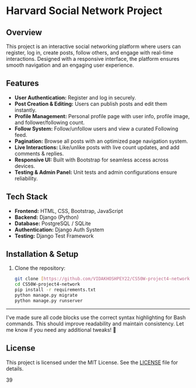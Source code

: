 # Harvard Social Network Project  

## Overview  

This project is an interactive social networking platform where users can register, log in, create posts, follow others, and engage with real-time interactions. Designed with a responsive interface, the platform ensures smooth navigation and an engaging user experience.  

## Features  

- **User Authentication:** Register and log in securely.  
- **Post Creation & Editing:** Users can publish posts and edit them instantly.  
- **Profile Management:** Personal profile page with user info, profile image, and follower/following count.  
- **Follow System:** Follow/unfollow users and view a curated Following feed.  
- **Pagination:** Browse all posts with an optimized page navigation system.  
- **Live Interactions:** Like/unlike posts with live count updates, and add comments & replies.  
- **Responsive UI:** Built with Bootstrap for seamless access across devices.  
- **Testing & Admin Panel:** Unit tests and admin configurations ensure reliability.  

## Tech Stack  

- **Frontend:** HTML, CSS, Bootstrap, JavaScript  
- **Backend:** Django (Python)  
- **Database:** PostgreSQL / SQLite  
- **Authentication:** Django Auth System  
- **Testing:** Django Test Framework  

## Installation & Setup  

1. Clone the repository:  

   ```bash
   git clone [https://github.com/VIDAKHOSHPEY22/CS50W-project4-network.git]
   cd CS50W-project4-network
   pip install -r requirements.txt  
   python manage.py migrate  
   python manage.py runserver 


---



I've made sure all code blocks use the correct syntax highlighting for Bash commands. This should improve readability and maintain consistency. Let me know if you need any additional tweaks! 🚀

## License

This project is licensed under the MIT License. See the [LICENSE](./LICENSE) file for details.




39
